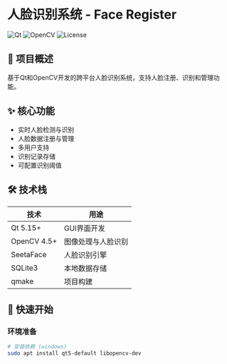 # 人脸识别系统 - Face Register

![Qt](https://img.shields.io/badge/Qt-5.15-green)
![OpenCV](https://img.shields.io/badge/OpenCV-4.5-blue)
![License](https://img.shields.io/badge/License-MIT-orange)

## 📌 项目概述

基于Qt和OpenCV开发的跨平台人脸识别系统，支持人脸注册、识别和管理功能。

## ✨ 核心功能

- 实时人脸检测与识别
- 人脸数据注册与管理
- 多用户支持
- 识别记录存储
- 可配置识别阈值

## 🛠️ 技术栈

| 技术        | 用途                |
|-------------|-------------------|
| Qt 5.15+    | GUI界面开发         |
| OpenCV 4.5+ | 图像处理与人脸识别   |
| SeetaFace | 人脸识别引擎   |
| SQLite3     | 本地数据存储        |
| qmake       | 项目构建            |

## 🚀 快速开始

### 环境准备
```bash
# 安装依赖 (windows)
sudo apt install qt5-default libopencv-dev
